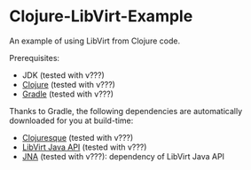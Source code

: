 Clojure-LibVirt-Example
=======================

An example of using LibVirt from Clojure code.

Prerequisites:

* JDK (tested with v???)
* [Clojure](http://clojure.org/) (tested with v???)
* [Gradle](http://www.gradle.org/) (tested with v???)

Thanks to Gradle, the following dependencies are automatically downloaded for you at build-time:

* [Clojuresque](https://bitbucket.org/kotarak/clojuresque) (tested with v???)
* [LibVirt Java API](http://libvirt.org/java.html) (tested with v???)
* [JNA](https://github.com/twall/jna) (tested with v???): dependency of LibVirt Java API
